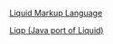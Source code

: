 [Liquid Markup Language](https://github.com/Shopify/liquid)

[Liqp (Java port of Liquid)](https://github.com/bkiers/Liqp)